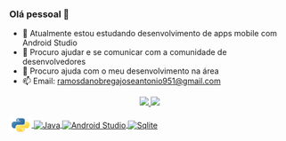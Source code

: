 ### Olá pessoal 👋

- 🌱 Atualmente estou estudando desenvolvimento de apps mobile com Android Studio
- 👯 Procuro ajudar e se comunicar com a comunidade de desenvolvedores
- 🤔 Procuro ajuda com o meu desenvolvimento na área
- 📫 Email: ramosdanobregajoseantonio951@gmail.com

<div align="center">
  <a href="https://github.com/joseAntonioNobrega99">
  <img height="180em" src="https://github-readme-stats.vercel.app/api?username=joseAntonioNobrega99&show_icons=true&theme=cobalt&include_all_commits=true&count_private=true"/>
  <img height="180em" src="https://github-readme-stats.vercel.app/api/top-langs/?username=joseAntonioNobrega99&layout=compact&langs_count=7&theme=cobalt"/>
</div>
  
<div style="display: inline_block"><br>
  <img align="center" alt="Python" height="30" width="40" src="https://raw.githubusercontent.com/devicons/devicon/master/icons/python/python-original.svg">
  <img align="center" alt="Java" height="30" width="40" src="https://cdn.jsdelivr.net/gh/devicons/devicon/icons/java/java-original.svg">
  <img align="center" alt="Android Studio" height="30" width="40" src="https://cdn.jsdelivr.net/gh/devicons/devicon/icons/androidstudio/androidstudio-original.svg">
  <img align="center" alt="Sqlite" height="30" width="40"src="https://cdn.jsdelivr.net/gh/devicons/devicon/icons/sqlite/sqlite-original.svg" />
</div>
